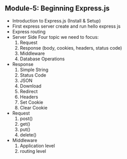 ## Module-5: Beginning Express.js

- Introduction to Express.js (Install & Setup)
- First express server create and run hello express js
- Express routing
- Server Side Four topic we need to focus:
  1. Request
  1. Response (body, cookies, headers, status code)
  1. Middleware
  1. Database Operations
- Response
  1. Simple String
  1. Status Code
  1. JSON
  1. Download
  1. Redirect
  1. Headers
  1. Set Cookie
  1. Clear Cookie
- Request
  1. post()
  1. get()
  1. put()
  1. delete()
- Middleware
  1. Application level
  1. routing level
